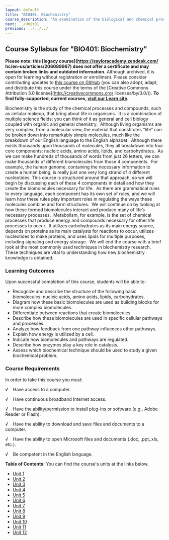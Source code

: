 ```yaml
---
layout: default
title: "BIO401: Biochemistry"
course_description: "An examination of the biological and chemical processes necessary to sustain life. Topics include: the structure and synthesis of amino acids and proteins, enzymatic activity, regulation and production of enzymes, the structure and function of carbohydrates, nucleic acids, and lipids, DNA, RNA, cellular metabolism, the biochemistry of genes and chromosomes, biochemical signaling, and laboratory techniques."
next: ../Unit01
previous: ../../../
---
```

Course Syllabus for "BIO401: Biochemistry"
------------------------------------------

**Please note: this [legacy course](https://sayloracademy.zendesk.com/
hc/en-us/articles/206089967) does not offer a certificate and may contain 
broken links and outdated information.** Although archived, it is open 
for learning without registration or enrollment. Please consider contributing 
updates to [this course on GitHub](https://github.com/saylordotorg/course_bio401) 
(you can also adopt, adapt, and distribute this course under the terms of 
the [Creative Commons Attribution 3.0 license](http://creativecommons.org/
licenses/by/3.0/)). **To find fully-supported, current courses, [visit our 
Learn site](https://learn.saylor.org).**

Biochemistry is the study of the chemical processes and compounds, such
as cellular makeup, that bring about life in organisms.  It is a
combination of multiple science fields; you can think of it as general
and cell biology coupled with organic and general chemistry.  Although
living organisms are very complex, from a molecular view, the material
that constitutes “life” can be broken down into remarkably simple
molecules, much like the breakdown of our English language to the
English alphabet.  Although there exists thousands upon thousands of
molecules, they all breakdown into four core components: nucleic acids,
amino acids, lipids, and carbohydrates.  As we can make hundreds of
thousands of words from just 26 letters, we can make thousands of
different biomolecules from those 4 components.  For example, the human
genome, containing the necessary information to create a human being, is
really just one very long strand of 4 different nucleotides. This course
is structured around that approach, so we will begin by discussing each
of these 4 components in detail and how they create the biomolecules
necessary for life.  As there are grammatical rules to every language,
each component has its own set of rules, and we will learn how these
rules play important roles in regulating the ways these molecules
combine and form structures.  We will continue on by looking at how
these formed biomolecules interact and produce many of life’s necessary
processes.  Metabolism, for example, is the set of chemical processes
that produce energy and compounds necessary for other life processes to
occur.  It utilizes carbohydrates as its main energy source, depends on
proteins as its main catalysts for reactions to occur, utilizes
nucleotides to make proteins, and uses lipids for multiple purposes,
including signaling and energy storage.  We will end the course with a
brief look at the most commonly used techniques in biochemistry
research.  These techniques are vital to understanding how new
biochemistry knowledge is obtained.

### Learning Outcomes

Upon successful completion of this course, students will be able to:

-   Recognize and describe the structure of the following basic
    biomolecules: nucleic acids, amino acids, lipids, carbohydrates.
-   Diagram how these basic biomolecules are used as building blocks for
    more complex biomolecules.
-   Differentiate between reactions that create biomolecules.
-   Describe how these biomolecules are used in specific cellular
    pathways and processes.
-   Analyze how feedback from one pathway influences other pathways.
-   Explain how energy is utilized by a cell.
-   Indicate how biomolecules and pathways are regulated.
-   Describe how enzymes play a key role in catalysis.
-   Assess which biochemical technique should be used to study a given
    biochemical problem.

### Course Requirements

In order to take this course you must:

√    Have access to a computer.

√    Have continuous broadband Internet access.

√    Have the ability/permission to install plug-ins or software (e.g.,
Adobe Reader or Flash).

√    Have the ability to download and save files and documents to a
computer.

√    Have the ability to open Microsoft files and documents (.doc,
.ppt,.xls, etc.).

√    Be competent in the English language.

**Table of Contents:** You can find the course's units at the links below.

- [Unit 1](https://legacy.saylor.org/bio401/Unit01/)
- [Unit 2](https://legacy.saylor.org/bio401/Unit02/)
- [Unit 3](https://legacy.saylor.org/bio401/Unit03/)
- [Unit 4](https://legacy.saylor.org/bio401/Unit04/)
- [Unit 5](https://legacy.saylor.org/bio401/Unit05/)
- [Unit 6](https://legacy.saylor.org/bio401/Unit06/)
- [Unit 7](https://legacy.saylor.org/bio401/Unit07/)
- [Unit 8](https://legacy.saylor.org/bio401/Unit08/)
- [Unit 9](https://legacy.saylor.org/bio401/Unit09/)
- [Unit 10](https://legacy.saylor.org/bio401/Unit10/)
- [Unit 11](https://legacy.saylor.org/bio401/Unit11/)
- [Unit 12](https://legacy.saylor.org/bio401/Unit12/)
